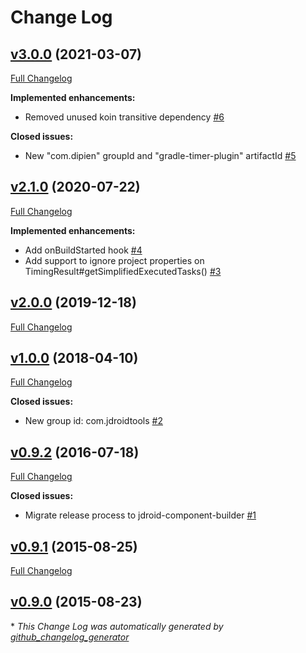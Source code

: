 # Change Log

## [v3.0.0](https://github.com/dipien/gradle-timer-plugin/tree/v3.0.0) (2021-03-07)
[Full Changelog](https://github.com/dipien/gradle-timer-plugin/compare/v2.1.0...v3.0.0)

**Implemented enhancements:**

- Removed unused koin transitive dependency [\#6](https://github.com/dipien/gradle-timer-plugin/issues/6)

**Closed issues:**

- New "com.dipien" groupId and "gradle-timer-plugin" artifactId [\#5](https://github.com/dipien/gradle-timer-plugin/issues/5)

## [v2.1.0](https://github.com/dipien/gradle-timer-plugin/tree/v2.1.0) (2020-07-22)
[Full Changelog](https://github.com/dipien/gradle-timer-plugin/compare/v2.0.0...v2.1.0)

**Implemented enhancements:**

- Add onBuildStarted hook [\#4](https://github.com/dipien/gradle-timer-plugin/issues/4)
- Add support to ignore project properties on TimingResult\#getSimplifiedExecutedTasks\(\) [\#3](https://github.com/dipien/gradle-timer-plugin/issues/3)

## [v2.0.0](https://github.com/dipien/gradle-timer-plugin/tree/v2.0.0) (2019-12-18)
[Full Changelog](https://github.com/dipien/gradle-timer-plugin/compare/v1.0.0...v2.0.0)

## [v1.0.0](https://github.com/dipien/gradle-timer-plugin/tree/v1.0.0) (2018-04-10)
[Full Changelog](https://github.com/dipien/gradle-timer-plugin/compare/v0.9.2...v1.0.0)

**Closed issues:**

- New group id: com.jdroidtools [\#2](https://github.com/dipien/gradle-timer-plugin/issues/2)

## [v0.9.2](https://github.com/dipien/gradle-timer-plugin/tree/v0.9.2) (2016-07-18)
[Full Changelog](https://github.com/dipien/gradle-timer-plugin/compare/v0.9.1...v0.9.2)

**Closed issues:**

- Migrate release process to jdroid-component-builder [\#1](https://github.com/dipien/gradle-timer-plugin/issues/1)

## [v0.9.1](https://github.com/dipien/gradle-timer-plugin/tree/v0.9.1) (2015-08-25)
[Full Changelog](https://github.com/dipien/gradle-timer-plugin/compare/v0.9.0...v0.9.1)

## [v0.9.0](https://github.com/dipien/gradle-timer-plugin/tree/v0.9.0) (2015-08-23)


\* *This Change Log was automatically generated by [github_changelog_generator](https://github.com/skywinder/Github-Changelog-Generator)*